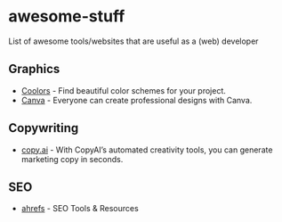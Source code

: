 # awesome-stuff

List of awesome tools/websites that are useful as a (web) developer

## Graphics



* [Coolors](https://coolors.co/) - Find beautiful color schemes for your project.
* [Canva](https://www.canva.com/) - Everyone can create professional designs with Canva.

## Copywriting

* [copy.ai](https://www.copy.ai/) - With CopyAI’s automated creativity tools, you can generate marketing copy in seconds.

## SEO

* [ahrefs](https://ahrefs.com/) - SEO Tools & Resources

